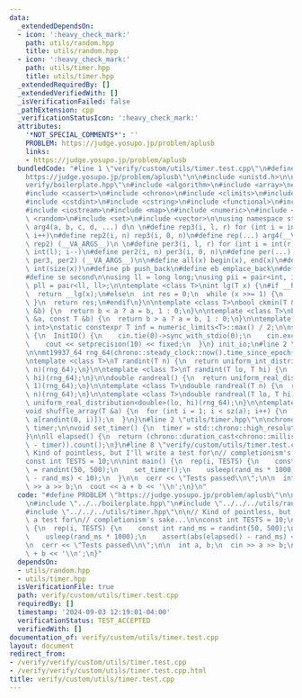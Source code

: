 ```yaml
---
data:
  _extendedDependsOn:
  - icon: ':heavy_check_mark:'
    path: utils/random.hpp
    title: utils/random.hpp
  - icon: ':heavy_check_mark:'
    path: utils/timer.hpp
    title: utils/timer.hpp
  _extendedRequiredBy: []
  _extendedVerifiedWith: []
  _isVerificationFailed: false
  _pathExtension: cpp
  _verificationStatusIcon: ':heavy_check_mark:'
  attributes:
    '*NOT_SPECIAL_COMMENTS*': ''
    PROBLEM: https://judge.yosupo.jp/problem/aplusb
    links:
    - https://judge.yosupo.jp/problem/aplusb
  bundledCode: "#line 1 \"verify/custom/utils/timer.test.cpp\"\n#define PROBLEM \"\
    https://judge.yosupo.jp/problem/aplusb\"\n\n#include <unistd.h>\n\n#line 1 \"\
    verify/boilerplate.hpp\"\n#include <algorithm>\n#include <array>\n#include <bitset>\n\
    #include <cassert>\n#include <chrono>\n#include <climits>\n#include <cmath>\n\
    #include <cstdint>\n#include <cstring>\n#include <functional>\n#include <iomanip>\n\
    #include <iostream>\n#include <map>\n#include <numeric>\n#include <queue>\n#include\
    \ <random>\n#include <set>\n#include <vector>\n\nusing namespace std;\n\n#define\
    \ arg4(a, b, c, d, ...) d\n \n#define rep3(i, l, r) for (int i = int(l); i < int(r);\
    \ i++)\n#define rep2(i, n) rep3(i, 0, n)\n#define rep(...) arg4(__VA_ARGS__, rep3,\
    \ rep2) (__VA_ARGS__)\n \n#define per3(i, l, r) for (int i = int(r) - 1; i >=\
    \ int(l); i--)\n#define per2(i, n) per3(i, 0, n)\n#define per(...) arg4(__VA_ARGS__,\
    \ per3, per2) (__VA_ARGS__)\n\n#define all(x) begin(x), end(x)\n#define sz(x)\
    \ int(size(x))\n#define pb push_back\n#define eb emplace_back\n#define fi first\n\
    #define se second\n\nusing ll = long long;\nusing pii = pair<int, int>;\nusing\
    \ pll = pair<ll, ll>;\n\ntemplate <class T>\nint lg(T x) {\n#if __has_builtin(__lg)\n\
    \  return __lg(x);\n#else\n  int res = 0;\n  while (x >>= 1) {\n    res++;\n \
    \ }\n  return res;\n#endif\n}\n\ntemplate <class T>\nbool ckmin(T &a, const T\
    \ &b) {\n  return b < a ? a = b, 1 : 0;\n}\n\ntemplate <class T>\nbool ckmax(T\
    \ &a, const T &b) {\n  return b > a ? a = b, 1 : 0;\n}\n\ntemplate <class T =\
    \ int>\nstatic constexpr T inf = numeric_limits<T>::max() / 2;\n\nstruct InitIO\
    \ {\n  InitIO() {\n    cin.tie(0)->sync_with_stdio(0);\n    cin.exceptions(cin.failbit);\n\
    \    cout << setprecision(10) << fixed;\n  }\n} init_io;\n#line 2 \"utils/random.hpp\"\
    \n\nmt19937_64 rng_64(chrono::steady_clock::now().time_since_epoch().count());\n\
    \ntemplate <class T>\nT randint(T n) {\n  return uniform_int_distribution<T>(0,\
    \ n)(rng_64);\n}\n\ntemplate <class T>\nT randint(T lo, T hi) {\n  return uniform_int_distribution<T>(lo,\
    \ hi)(rng_64);\n}\n\ndouble randreal() {\n  return uniform_real_distribution<double>(0,\
    \ 1)(rng_64);\n}\n\ntemplate <class T>\ndouble randreal(T n) {\n  return uniform_real_distribution<double>(0,\
    \ n)(rng_64);\n}\n\ntemplate <class T>\ndouble randreal(T lo, T hi) {\n  return\
    \ uniform_real_distribution<double>(lo, hi)(rng_64);\n}\n\ntemplate <class T>\n\
    void shuffle_array(T &a) {\n  for (int i = 1; i < sz(a); i++) {\n    swap(a[i],\
    \ a[randint(0, i)]);\n  }\n}\n#line 2 \"utils/timer.hpp\"\n\nchrono::time_point<chrono::high_resolution_clock>\
    \ timer;\n\nvoid set_timer() {\n  timer = std::chrono::high_resolution_clock::now();\n\
    }\n\nll elapsed() {\n  return (chrono::duration_cast<chrono::milliseconds>(chrono::high_resolution_clock::now()\
    \ - timer)).count();\n}\n#line 8 \"verify/custom/utils/timer.test.cpp\"\n\n//\
    \ Kind of pointless, but I'll write a test for\n// completionism's sake...\n\n\
    const int TESTS = 10;\n\nint main() {\n  rep(i, TESTS) {\n    const int rand_ms\
    \ = randint(50, 500);\n    set_timer();\n    usleep(rand_ms * 1000);\n    assert(abs(elapsed()\
    \ - rand_ms) < 10);\n  }\n\n  cerr << \"Tests passed\\n\";\n\n  int a, b;\n  cin\
    \ >> a >> b;\n  cout << a + b << '\\n';\n}\n"
  code: "#define PROBLEM \"https://judge.yosupo.jp/problem/aplusb\"\n\n#include <unistd.h>\n\
    \n#include \"../../boilerplate.hpp\"\n#include \"../../../utils/random.hpp\"\n\
    #include \"../../../utils/timer.hpp\"\n\n// Kind of pointless, but I'll write\
    \ a test for\n// completionism's sake...\n\nconst int TESTS = 10;\n\nint main()\
    \ {\n  rep(i, TESTS) {\n    const int rand_ms = randint(50, 500);\n    set_timer();\n\
    \    usleep(rand_ms * 1000);\n    assert(abs(elapsed() - rand_ms) < 10);\n  }\n\
    \n  cerr << \"Tests passed\\n\";\n\n  int a, b;\n  cin >> a >> b;\n  cout << a\
    \ + b << '\\n';\n}"
  dependsOn:
  - utils/random.hpp
  - utils/timer.hpp
  isVerificationFile: true
  path: verify/custom/utils/timer.test.cpp
  requiredBy: []
  timestamp: '2024-09-03 12:19:01-04:00'
  verificationStatus: TEST_ACCEPTED
  verifiedWith: []
documentation_of: verify/custom/utils/timer.test.cpp
layout: document
redirect_from:
- /verify/verify/custom/utils/timer.test.cpp
- /verify/verify/custom/utils/timer.test.cpp.html
title: verify/custom/utils/timer.test.cpp
---
```

